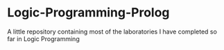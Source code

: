 # Logic-Programming-Prolog
A little repository containing most of the laboratories I have completed so far in Logic Programming
